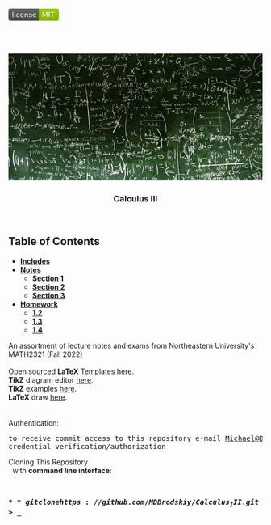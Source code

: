 <!-- PROJECT LOGO -->
<br />
<p align="left">
  <a href="https://github.com/MDBrodskiy/Calculus_III/tree/master/LICENSE">
    <img src="images/LicenseImage.svg" alt="license" width="100" height="24"></a>
</p>
<br/>
<br/>

<!-- BACKGROUND & TITLE -->
<p align="center">
  <a href="https://github.com/MDBrodskiy/Calculus_III">
    <img src="images/background.png" alt="background">
  </a>
  <h3 align="center">Calculus III</h3>
<br />
</p>

<!-- TABLE OF CONTENTS -->
## Table of Contents

* [**Includes**](https://github.com/MDBrodskiy/Calculus_III/tree/master/Notes/Includes.tex)
* [**Notes**](https://github.com/MDBrodskiy/Calculus_III/tree/master/Notes)
  * [**Section 1**](https://github.com/MDBrodskiy/Calculus_III/tree/master/Notes/Section1.pdf)
  * [**Section 2**](https://github.com/MDBrodskiy/Calculus_III/tree/master/Notes/Section2.pdf)
  * [**Section 3**](https://github.com/MDBrodskiy/Calculus_III/tree/master/Notes/Section3.pdf)
* [**Homework**](https://github.com/MDBrodskiy/Calculus_III/tree/master/Homework)
  * [**1.2**](https://github.com/MDBrodskiy/Calculus_III/tree/master/Homework/1-2.pdf)
  * [**1.3**](https://github.com/MDBrodskiy/Calculus_III/tree/master/Homework/1-3.pdf)
  * [**1.4**](https://github.com/MDBrodskiy/Calculus_III/tree/master/Homework/1-4.pdf)
<!--
  * [**Chapter 1**](#Notes/Chapter\ 1)
* [**Exams**](#Exams)
* [**Projects**](#Projects)
-->


An assortment of lecture notes and exams from Northeastern University's MATH2321 (Fall 2022)
<br/> <br/> 
Open sourced **LaTeX** Templates [here](https://www.latextemplates.com/).
<br/>
**TikZ** diagram editor [here](https://www.mathcha.io/editor).
<br/>
**TikZ** examples [here](https://www.texample.net/tikz/example).
<br/>
**LaTeX** draw [here](https://www.latexdraw.com/).
<br/> <br/> <br/>
Authentication:   
    <pre>to receive commit access to this repository e-mail Michael@Brodskiy.com for credential verification/authorization</pre>

Cloning This Repository
</br>&nbsp;&nbsp;with **command line interface**:
    <pre>    
    **$** git clone https://github.com/MDBrodskiy/Calculus_III.git    
    **$** **>**  **_**
    </pre>
